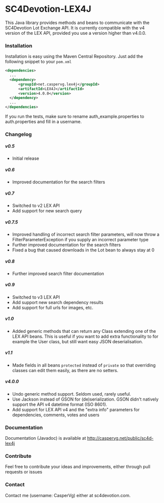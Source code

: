 SC4Devotion-LEX4J
======================

This Java library provides methods and beans to communicate with the SC4Devotion Lot Exchange API. It is currently compatible with the v4 version of the LEX API, provided you use a version higher than v4.0.0.

### Installation
Installation is easy using the Maven Central Repository. Just add the following snippet to your ```pom.xml```
```xml
<dependencies>
  ...
  <dependency>
      <groupId>net.caspervg.lex4j</groupId>
      <artifactId>LEX4J</artifactId>
      <version>4.0.0</version>
  </dependency>
  ...
</dependencies>
```

If you run the tests, make sure to rename auth_example.properties to auth.properties and fill in a username.

### Changelog
##### v0.5
* Initial release

##### v0.6
* Improved documentation for the search filters

##### v0.7
* Switched to v2 LEX API
* Add support for new search query

##### v0.7.5
* Improved handling of incorrect search filter parameters, will now throw a FilterParameterException if you supply an incorrect parameter type
* Further improved documentation for the search filters
* Fixed a bug that caused downloads in the Lot bean to always stay at 0

##### v0.8
* Further improved search filter documentation

##### v0.9
* Switched to v3 LEX API
* Add support new search dependency results
* Add support for full urls for images, etc.

##### v1.0
* Added generic methods that can return any Class extending one of the LEX API beans. This is useful if you want to add extra functionality to for example the User class, but still want easy JSON deserialisation.

##### v1.1
* Made fields in all beans ```protected``` instead of ```private``` so that overriding classes can edit them easily, as there are no setters.

##### v4.0.0
* Undo generic method support. Seldom used, rarely useful.
* Use Jackson instead of GSON for (de)serialization. GSON didn't natively support the API v4 datetime format (ISO 8601).
* Add support for LEX API v4 and the "extra info" parameters for dependencies, comments, votes and users

### Documentation
Documentation (Javadoc) is available at http://caspervg.net/public/sc4d-lex4j

### Contribute
Feel free to contribute your ideas and improvements, either through pull requests or issues

### Contact
Contact me (username: CasperVg) either at sc4devotion.com. 
